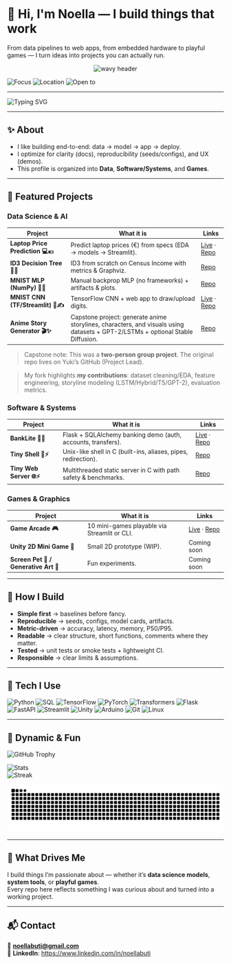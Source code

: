 # 👋 Hi, I'm Noella — I build things that work

From data pipelines to web apps, from embedded hardware to playful games — I turn ideas into projects you can actually run.

<p align="center">
  <img src="https://capsule-render.vercel.app/api?text=Hey%20There!%20I'm%20Noella%20✨&animation=fadeIn&type=waving&color=F75C7E&height=120&fontColor=ffffff" alt="wavy header"/>
</p>

![Focus](https://img.shields.io/badge/focus-Data%20Science%20%7C%20Software%20Systems%20%7C%20Games-F75C7E)
![Location](https://img.shields.io/badge/location-Bellevue%20Area-FF7AA2)
![Open to](https://img.shields.io/badge/open%20to-Internships%20%26%20Entry%20Level%20Roles-9B5DE5)

---

![Typing SVG](https://readme-typing-svg.demolab.com?font=Fira+Code&size=24&pause=1000&color=F75C7E&width=600&lines=Data+Science+📊;Software+%26+Systems💻;Games+%26+Graphics🎮;Always+Learning💡)

---

## ✨ About

- I like building end-to-end: data → model → app → deploy.  
- I optimize for clarity (docs), reproducibility (seeds/configs), and UX (demos).  
- This profile is organized into **Data**, **Software/Systems**, and **Games**.

---

## 📌 Featured Projects

### Data Science & AI
| Project | What it is | Links |
|---|---|---|
| **Laptop Price Prediction 💻💶** | Predict laptop prices (€) from specs (EDA → models → Streamlit). | [Live](https://laptop-prediction-prices.streamlit.app/) · [Repo](https://github.com/NoellaButi/ai-laptop-price-prediction) |
| **ID3 Decision Tree 🌳💼** | ID3 from scratch on Census Income with metrics & Graphviz. | [Repo](https://github.com/NoellaButi/ai-id3-census-income) |
| **MNIST MLP (NumPy) 🔢🧠** | Manual backprop MLP (no frameworks) + artifacts & plots. | [Repo](https://github.com/NoellaButi/ai-mnist-mlp-fromscratch) |
| **MNIST CNN (TF/Streamlit) 🧠✍️** | TensorFlow CNN + web app to draw/upload digits. | [Live](https://ai-mnist-tf-noella-buti.streamlit.app) · [Repo](https://github.com/NoellaButi/ai-mnist-tf) |
| **Anime Story Generator 🎬✨** | Capstone project: generate anime storylines, characters, and visuals using datasets + GPT-2/LSTMs + optional Stable Diffusion. | [Repo](https://github.com/NoellaButi/anime-story-generator) |

> Capstone note: This was a **two-person group project**. The original repo lives on Yuki’s GitHub (Project Lead).  

> My fork highlights **my contributions**: dataset cleaning/EDA, feature engineering, storyline modeling (LSTM/Hybrid/T5/GPT-2), evaluation metrics.

### Software & Systems
| Project | What it is | Links |
|---|---|---|
| **BankLite 🏦🌙** | Flask + SQLAlchemy banking demo (auth, accounts, transfers). | [Live](https://banklite-web.onrender.com/auth/login?next=%2F) · [Repo](https://github.com/NoellaButi/code-banking-app) |
| **Tiny Shell 🐚⚡** | Unix-like shell in C (built-ins, aliases, pipes, redirection). | [Repo](https://github.com/NoellaButi/code-tiny-shell) |
| **Tiny Web Server 🌐⚡** | Multithreaded static server in C with path safety & benchmarks. | [Repo](https://github.com/NoellaButi/code-tinyweb-server) |

### Games & Graphics
| Project | What it is | Links |
|---|---|---|
| **Game Arcade 🎮** | 10 mini-games playable via Streamlit or CLI. | [Live](https://game-arcade-noella-buti.streamlit.app) · [Repo](https://github.com/NoellaButi/game-arcade) |
| **Unity 2D Mini Game 🎲** | Small 2D prototype (WIP). | Coming soon |
| **Screen Pet 🐾 / Generative Art 🎨** | Fun experiments. | Coming soon |

---

## 🔧 How I Build

- **Simple first** → baselines before fancy.  
- **Reproducible** → seeds, configs, model cards, artifacts.  
- **Metric-driven** → accuracy, latency, memory, P50/P95.  
- **Readable** → clear structure, short functions, comments where they matter.  
- **Tested** → unit tests or smoke tests + lightweight CI.  
- **Responsible** → clear limits & assumptions.

---

## 🧰 Tech I Use

![Python](https://img.shields.io/badge/Python-3.x-F75C7E)
![SQL](https://img.shields.io/badge/SQL-PostgreSQL-F75C7E)
![TensorFlow](https://img.shields.io/badge/ML-TensorFlow-F75C7E)
![PyTorch](https://img.shields.io/badge/ML-PyTorch-F75C7E)
![Transformers](https://img.shields.io/badge/NLP-Transformers-F75C7E)
![Flask](https://img.shields.io/badge/Web-Flask-F75C7E)
![FastAPI](https://img.shields.io/badge/Web-FastAPI-F75C7E)
![Streamlit](https://img.shields.io/badge/Web-Streamlit-F75C7E)
![Unity](https://img.shields.io/badge/Game-Unity-F75C7E)
![Arduino](https://img.shields.io/badge/Hardware-Arduino-F75C7E)
![Git](https://img.shields.io/badge/Version-Git-F75C7E)
![Linux](https://img.shields.io/badge/OS-Linux-F75C7E)

---

## 🌈 Dynamic & Fun

![GitHub Trophy](https://github-profile-trophy.vercel.app/?username=NoellaButi&theme=flat&title=Commit,Stars,Repositories,PullRequest&margin-w=15&margin-h=15&no-frame=true&column=4&no-bg=true&color=F75C7E)

![Stats](https://github-readme-stats.vercel.app/api?username=NoellaButi&show_icons=true&theme=radical&title_color=F75C7E&icon_color=F75C7E&text_color=ffffff&bg_color=141321)  
![Streak](https://streak-stats.demolab.com?user=NoellaButi&theme=radical&ring=F75C7E&fire=F75C7E&currStreakLabel=F75C7E)

![Snake animation](https://raw.githubusercontent.com/NoellaButi/NoellaButi/output/github-contribution-grid-snake.svg)

---

## 🔮 What Drives Me

I build things I’m passionate about — whether it’s **data science models**, **system tools**, or **playful games**.  
Every repo here reflects something I was curious about and turned into a working project.

---

## 📬 Contact

📧 **noellabuti@gmail.com**  
🔗 **LinkedIn**: https://www.linkedin.com/in/noellabuti
